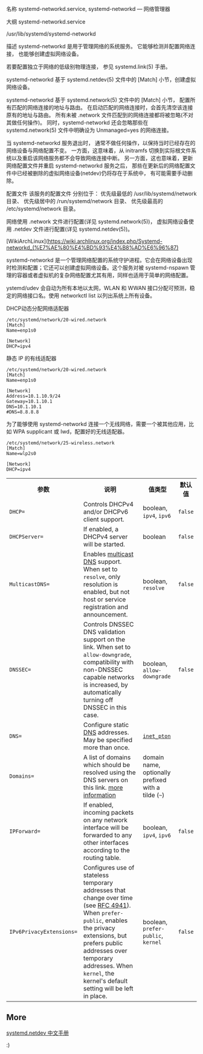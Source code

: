 名称
systemd-networkd.service, systemd-networkd — 网络管理器

大纲
systemd-networkd.service

/usr/lib/systemd/systemd-networkd

描述
systemd-networkd 是用于管理网络的系统服务。 它能够检测并配置网络连接， 也能够创建虚拟网络设备。

若要配置独立于网络的低级别物理连接， 参见 systemd.link(5) 手册。

systemd-networkd 基于 systemd.netdev(5) 文件中的 [Match] 小节，创建虚拟网络设备。

systemd-networkd 基于 systemd.network(5) 文件中的 [Match] 小节， 配置所有匹配的网络连接的地址与路由。 在启动匹配的网络连接时，会首先清空该连接原有的地址与路由。 所有未被 .network 文件匹配到的网络连接都将被忽略(不对其做任何操作)。 同时，systemd-networkd 还会忽略那些在 systemd.network(5) 文件中明确设为 Unmanaged=yes 的网络连接。

当 systemd-networkd 服务退出时， 通常不做任何操作，以保持当时已经存在的网络设备与网络配置不变。 一方面，这意味着，从 initramfs 切换到实际根文件系统以及重启该网络服务都不会导致网络连接中断。 另一方面，这也意味着，更新网络配置文件并重启 systemd-networkd 服务之后， 那些在更新后的网络配置文件中已经被删除的虚拟网络设备(netdev)仍将存在于系统中， 有可能需要手动删除。

配置文件
该服务的配置文件 分别位于： 优先级最低的 /usr/lib/systemd/network 目录、 优先级居中的 /run/systemd/network 目录、 优先级最高的 /etc/systemd/network 目录。

网络使用 .network 文件进行配置(详见 systemd.network(5))， 虚拟网络设备使用 .netdev 文件进行配置(详见 systemd.netdev(5))。


[WikiArchLinux](https://wiki.archlinux.org/index.php/Systemd-networkd_(%E7%AE%80%E4%BD%93%E4%B8%AD%E6%96%87)

systemd-networkd 是一个管理网络配置的系统守护进程。它会在网络设备出现时检测和配置；它还可以创建虚拟网络设备。这个服务对被 systemd-nspawn 管理的容器或者虚拟机的复杂网络配置尤其有用，同样也适用于简单的网络配置。


ystemd/udev 会自动为所有本地以太网，WLAN 和 WWAN 接口分配可预测，稳定的网络接口名。使用 networkctl list 以列出系统上所有设备。


DHCP动态分配网络适配器

	/etc/systemd/network/20-wired.network
	[Match]
	Name=enp1s0

	[Network]
	DHCP=ipv4

静态 IP 的有线适配器

	/etc/systemd/network/20-wired.network
	[Match]
	Name=enp1s0

	[Network]
	Address=10.1.10.9/24
	Gateway=10.1.10.1
	DNS=10.1.10.1
	#DNS=8.8.8.8

为了能够使用 systemd-networkd 连接一个无线网络，需要一个被其他应用，比如 WPA supplicant 或 Iwd，配置好的无线适配器。

	/etc/systemd/network/25-wireless.network
	[Match]
	Name=wlp2s0

	[Network]
	DHCP=ipv4
	
	
<table class="wikitable">
<tbody><tr>
<th>参数</th>
<th>说明</th>
<th>值类型</th>
<th>默认值
</th></tr>
<tr>
<td><code>DHCP=</code></td>
<td>Controls DHCPv4 and/or DHCPv6 client support.</td>
<td>boolean, <code>ipv4</code>, <code>ipv6</code></td>
<td><code>false</code>
</td></tr>
<tr>
<td><code>DHCPServer=</code></td>
<td>If enabled, a DHCPv4 server will be started.</td>
<td>boolean</td>
<td><code>false</code>
</td></tr>
<tr>
<td><code>MulticastDNS=</code></td>
<td>Enables <a rel="nofollow" class="external text" href="https://tools.ietf.org/html/rfc6762">multicast DNS</a> support. When set to <code>resolve</code>, only resolution is enabled, but not host or service registration and announcement.</td>
<td>boolean, <code>resolve</code></td>
<td><code>false</code>
</td></tr>
<tr>
<td><code>DNSSEC=</code></td>
<td>Controls DNSSEC DNS validation support on the link. When set to <code>allow-downgrade</code>, compatibility with non-DNSSEC capable networks is increased, by automatically turning off DNSSEC in this case.</td>
<td>boolean, <code>allow-downgrade</code></td>
<td><code>false</code>
</td></tr>
<tr>
<td><code>DNS=</code></td>
<td>Configure static <a href="/index.php/DNS" class="mw-redirect" title="DNS">DNS</a> addresses. May be specified more than once.</td>
<td><a rel="nofollow" class="external text" href="http://man7.org/linux/man-pages/man3/inet_pton.3.html"><code>inet_pton</code></a></td>
<td>
</td></tr>
<tr>
<td><code>Domains=</code></td>
<td>A list of domains which should be resolved using the DNS servers on this link. <a rel="nofollow" class="external text" href="https://www.freedesktop.org/software/systemd/man/systemd.network.html#Domains=">more information</a></td>
<td>domain name, optionally prefixed with a tilde (<code>~</code>)</td>
<td>
</td></tr>
<tr>
<td><code>IPForward=</code></td>
<td>If enabled, incoming packets on any network interface will be forwarded to any other interfaces according to the routing table.</td>
<td>boolean, <code>ipv4</code>, <code>ipv6</code></td>
<td><code>false</code>
</td></tr>
<tr>
<td><code>IPv6PrivacyExtensions=</code></td>
<td>Configures use of stateless temporary addresses that change over time (see <a rel="nofollow" class="external text" href="https://tools.ietf.org/html/rfc4941">RFC 4941</a>). When <code>prefer-public</code>, enables the privacy extensions, but prefers public addresses over temporary addresses. When <code>kernel</code>, the kernel's default setting will be left in place.</td>
<td>boolean, <code>prefer-public</code>, <code>kernel</code></td>
<td><code>false</code>
</td></tr></tbody></table>

More
----

[systemd.netdev 中文手册](http://www.jinbuguo.com/systemd/systemd.netdev.html)

[]()


:)
